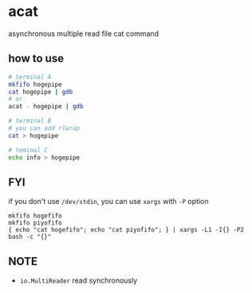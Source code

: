 # acat

asynchronous multiple read file cat command

## how to use
```sh
# terminal A
mkfifo hogepipe
cat hogepipe | gdb
# or
acat - hogepipe | gdb

# terminal B
# you can add rlwrap
cat > hogepipe

# teminal C
echo info > hogepipe
```

## FYI
if you don't use `/dev/stdin`, you can use `xargs` with `-P` option
```
mkfifo hogefifo
mkfifo piyofifo
{ echo "cat hogefifo"; echo "cat piyofifo"; } | xargs -L1 -I{} -P2 bash -c "{}"
```

## NOTE
* `io.MultiReader` read synchronously
